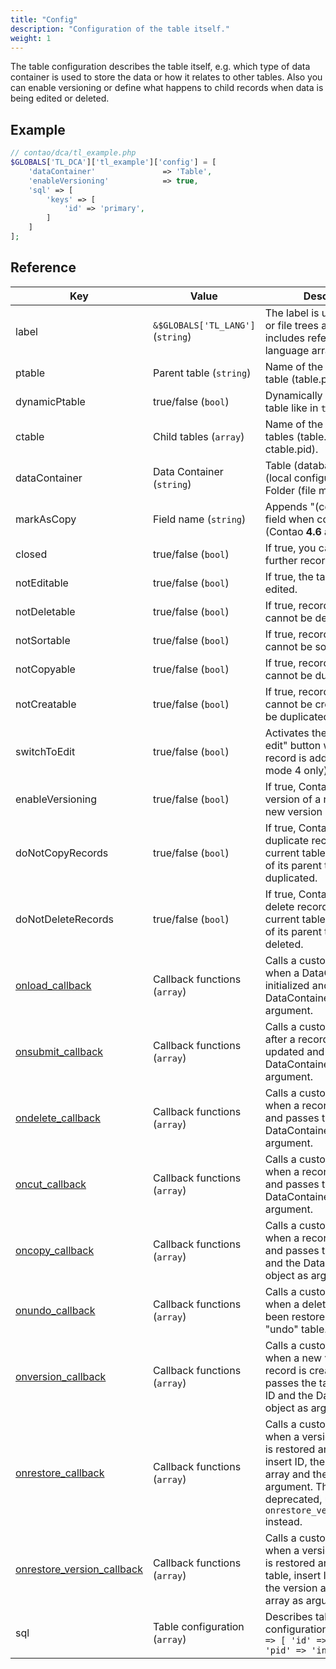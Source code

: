 ```yaml
---
title: "Config"
description: "Configuration of the table itself."
weight: 1
---
```



The table configuration describes the table itself, e.g. which type of data
container is used to store the data or how it relates to other tables. Also you
can enable versioning or define what happens to child records when data is being
edited or deleted.


## Example

```php
// contao/dca/tl_example.php
$GLOBALS['TL_DCA']['tl_example']['config'] = [
    'dataContainer'               => 'Table',
    'enableVersioning'            => true,
    'sql' => [
        'keys' => [
            'id' => 'primary',
        ]
    ]
];
```


## Reference

| Key                | Value                             | Description                                                                                                                                     |
|--------------------|-----------------------------------|-------------------------------------------------------------------------------------------------------------------------------------------------|
| label              | `&$GLOBALS['TL_LANG']` (`string`) | The label is used with page or file trees and typically includes reference to the language array.                                               |
| ptable             | Parent table (`string`)           | Name of the related parent table (table.pid = ptable.id).                                                                                       |
| dynamicPtable      | true/false (`bool`)               | Dynamically set the parent table like in `tl_content`.                                                                                          |
| ctable             | Child tables (`array`)            | Name of the related child tables (table.id = ctable.pid).                                                                                       |
| dataContainer      | Data Container (`string`)         | Table (database table), File (local configuration file) or Folder (file manager).                                                               |
| markAsCopy         | Field name (`string`)             | Appends "(copy)" to this field when copying a record (Contao __4.6__ and up).                                                                         |
| closed             | true/false (`bool`)               | If true, you cannot add further records to the table.                                                                                           |
| notEditable        | true/false (`bool`)               | If true, the table cannot be edited.                                                                                                            |
| notDeletable       | true/false (`bool`)               | If true, records in the table cannot be deleted.                                                                                                |
| notSortable        | true/false (`bool`)               | If true, records in the table cannot be sorted.                                                                                                 |
| notCopyable        | true/false (`bool`)               | If true, records in the table cannot be duplicated.                                                                                             |
| notCreatable       | true/false (`bool`)               | If true, records in the table cannot be created but can be duplicated.                                                                          |
| switchToEdit       | true/false (`bool`)               | Activates the "save and edit" button when a new record is added (sorting mode 4 only).                                                          |
| enableVersioning   | true/false (`bool`)               | If true, Contao saves the old version of a record when a new version is created.                                                                |
| doNotCopyRecords   | true/false (`bool`)               | If true, Contao will not duplicate records of the current table when a record of its parent table is duplicated.                                |
| doNotDeleteRecords | true/false (`bool`)               | If true, Contao will not delete records of the current table when a record of its parent table is deleted.                                      |
| [onload_callback](../callbacks/#config-onload)                       | Callback functions (`array`)      | Calls a custom function when a DataContainer is initialized and passes the DataContainer object as argument.                                                                                                            |
| [onsubmit_callback](../callbacks/#config-onsubmit)                   | Callback functions (`array`)      | Calls a custom function after a record has been updated and passes the DataContainer object as argument.                                                                                                                |
| [ondelete_callback](../callbacks/#config-ondelete)                   | Callback functions (`array`)      | Calls a custom function when a record is deleted and passes the DataContainer object as argument.                                                                                                                       |
| [oncut_callback](../callbacks/#config-oncut)                         | Callback functions (`array`)      | Calls a custom function when a record is moved and passes the DataContainer object as argument.                                                                                                                         |
| [oncopy_callback](../callbacks/#config-oncopy)                       | Callback functions (`array`)      | Calls a custom function when a record is duplicated and passes the insert ID and the DataContainer object as argument.                                                                                                  |
| [onundo_callback](../callbacks/#config-onundo)                       | Callback functions (`array`)      | Calls a custom function when a deleted record has been restored from the "undo" table.                                                                                                                                  |
| [onversion_callback](../callbacks/#config-onversion)                 | Callback functions (`array`)      | Calls a custom function when a new version of a record is created and passes the table, the insert ID and the DataContainer object as argument.                                                                         |
| [onrestore_callback](../callbacks/#config-onrestore)                 | Callback functions (`array`)      | Calls a custom function when a version of a record is restored and passes the insert ID, the table, the data array and the version as argument.  This callback is deprecated, use `onrestore_version_callback` instead. |
| [onrestore_version_callback](../callbacks/#config-onrestore-version) | Callback functions (`array`)      | Calls a custom function when a version of a record is restored and passes the table, insert ID, the table, the version and the data array as argument.                                                                  |
| sql                | Table configuration (`array`)     | Describes table configuration, e.g. `'keys' => [ 'id' => 'primary', 'pid' => 'index' ]`                                                         |
